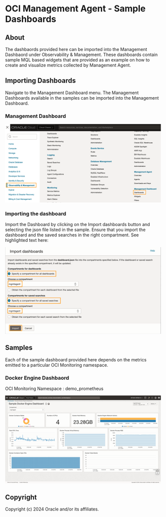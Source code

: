 # **OCI Management Agent - Sample Dashboards**

## About
The dashbaords provided here can be imported into the Management Dashbaord under Observability & Management.  These dashboards contain sample MQL based widgets that are provided as an example on how to create and visualize metrics collected by Management Agent.

## Importing Dashboards

Navigate to the Management Dashboard menu.  The Management Dashboards available in the samples can be imported into the Management Dashboard.
### Management Dashboard
![ManagementDashboardMenu](images/macs-navigate-dashboard.png)

### Importing the dashboard
Import the Dashboard by clicking on the Import dashboards button and selecting the json file listed in the sample. Ensure that you import the dashboard and the saved searches in the right compartment.  See highlighted text here:

![ImportDashboard](images/macs-import-dashboard.png)

## Samples
Each of the sample dashboard provided here depends on the metrics emitted to a particular OCI Monitoring namespace. 

### Docker Engine Dashbaord

OCI Monitoring Namespace : demo_prometheus

![SampleDockerEngineDashboard](images/macs-sample-dockerengine-dashboard.png)



## Copyright
Copyright (c) 2024 Oracle and/or its affiliates.
